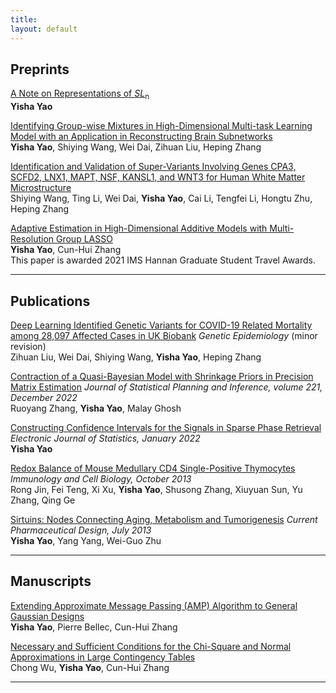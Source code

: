 ```yaml
---
title: 
layout: default
---
```


## Preprints

<p> <a href="https://arxiv.org/abs/2210.08348">A Note on Representations of <em>SL</em><sub>n </a> <br>
    <strong>Yisha Yao</strong> </p>
<p> </p>

<p> <a href="paper_sample5.pdf">Identifying Group-wise Mixtures in High-Dimensional Multi-task Learning Model with an Application in Reconstructing Brain Subnetworks</a> <br>
    <strong>Yisha Yao</strong>, Shiying Wang, Wei Dai, Zihuan Liu, Heping Zhang </p>
<p> </p>
 
<p> <a href="">Identification and Validation of Super-Variants Involving Genes CPA3, SCFD2, LNX1, MAPT, NSF, KANSL1, and WNT3 for Human White Matter Microstructure</a> <br>
    Shiying Wang, Ting Li, Wei Dai, <strong>Yisha Yao</strong>, Cai Li, Tengfei Li, Hongtu Zhu, Heping Zhang </p>  
<p> </p>

<p> <a href="https://arxiv.org/abs/2011.06765">Adaptive Estimation in High-Dimensional Additive Models with Multi-Resolution Group LASSO</a> <br>
    <strong>Yisha Yao</strong>, Cun-Hui Zhang <br>
    This paper is awarded 2021 IMS Hannan Graduate Student Travel Awards. </p>
<p> </p>
<hr>

## Publications
  
<p> <a href="https://www.medrxiv.org/content/10.1101/2022.05.05.22274731v1.full.pdf">Deep Learning Identified Genetic Variants for COVID-19 Related Mortality among 28,097 Affected Cases in UK Biobank</a>  <em>Genetic Epidemiology</em> (minor revision) <br>
    Zihuan Liu, Wei Dai, Shiying Wang, <strong>Yisha Yao</strong>, Heping Zhang </p> 
<p> </p> 

<p> <a href="https://www.sciencedirect.com/science/article/pii/S0378375822000301">Contraction of a Quasi-Bayesian Model with Shrinkage Priors in Precision Matrix Estimation</a>  <em>Journal of Statistical Planning and Inference, volume 221, December 2022</em> <br>
   Ruoyang Zhang, <strong>Yisha Yao</strong>, Malay Ghosh </p>
<p> </p>

<p> <a href="https://projecteuclid.org/journals/electronic-journal-of-statistics/volume-16/issue-1/Constructing-confidence-intervals-for-the-signals-in-sparse-phase-retrieval/10.1214/21-EJS1968.full">Constructing Confidence Intervals for the Signals in Sparse Phase Retrieval</a>  <em>Electronic Journal of Statistics, January 2022</em> <br>
    <strong>Yisha Yao</strong> </p>
<p> </p>

<p> <a href="https://pubmed.ncbi.nlm.nih.gov/24100390/">Redox Balance of Mouse Medullary CD4 Single-Positive Thymocytes</a>  <em>Immunology and Cell Biology, October 2013</em> <br>
    Rong Jin, Fei Teng, Xi Xu, <strong>Yisha Yao</strong>, Shusong Zhang, Xiuyuan Sun, Yu Zhang, Qing Ge  </p>
<p> </p>

<p> <a href="https://pubmed.ncbi.nlm.nih.gov/23888968/">Sirtuins: Nodes Connecting Aging, Metabolism and Tumorigenesis</a>  <em>Current Pharmaceutical Design, July 2013</em> <br>
    <strong>Yisha Yao</strong>, Yang Yang, Wei-Guo Zhu </p>
<p> </p>    
<hr> 


## Manuscripts

<p> <a href="">Extending Approximate Message Passing (AMP) Algorithm to General Gaussian Designs</a> <br>
    <strong>Yisha Yao</strong>, Pierre Bellec, Cun-Hui Zhang </p>
<p> </p>

<p> <a href="">Necessary and Sufficient Conditions for the Chi-Square and Normal Approximations in Large Contingency Tables</a> <br> 
    Chong Wu, <strong>Yisha Yao</strong>, Cun-Hui Zhang </p>
<hr> 



